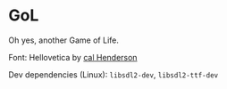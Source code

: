 # GoL

Oh yes, another Game of Life.

Font: Hellovetica by [cal Henderson](https://www.iamcal.com/misc/fonts/)

Dev dependencies (Linux): `libsdl2-dev`, `libsdl2-ttf-dev`

